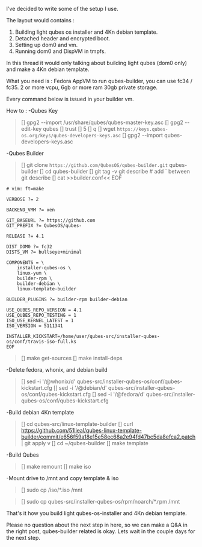I've decided to write some of the setup I use. 

The layout would contains : 
1. Building light qubes os installer and 4Kn debian template.
2.  Detached header and encrypted boot.
3. Setting up dom0 and vm.
4. Running dom0 and DispVM in tmpfs.

In this thread it would only talking about building light qubes (dom0 only) and
make a 4Kn debian template.

What you need is :
Fedora AppVM to run qubes-builder, you can use fc34 / fc35.
2 or more vcpu, 6gb or more ram
30gb private storage.

Every command below is issued in your builder vm.

How to :
-Qubes Key
> [] gpg2 --import /usr/share/qubes/qubes-master-key.asc
[] gpg2 --edit-key qubes
[] trust
[] 5
[] q
[] wget `https://keys.qubes-os.org/keys/qubes-developers-keys.asc`
[] gpg2 --import qubes-developers-keys.asc

-Qubes Builder
>[] git clone `https://github.com/QubesOS/qubes-builder.git` qubes-builder
[] cd qubes-builder
[] git tag -v git describe # add ` between git describe
[] cat >>builder.conf<< EOF

```
# vim: ft=make

VERBOSE ?= 2

BACKEND_VMM ?= xen

GIT_BASEURL ?= https://github.com
GIT_PREFIX ?= QubesOS/qubes-

RELEASE ?= 4.1

DIST_DOM0 ?= fc32
DISTS_VM ?= bullseye+minimal

COMPONENTS = \
    installer-qubes-os \
    linux-yum \
    builder-rpm \
    builder-debian \
    linux-template-builder 

BUILDER_PLUGINS ?= builder-rpm builder-debian

USE_QUBES_REPO_VERSION = 4.1
USE_QUBES_REPO_TESTING = 1
ISO_USE_KERNEL_LATEST = 1
ISO_VERSION = 5111341

INSTALLER_KICKSTART=/home/user/qubes-src/installer-qubes-os/conf/travis-iso-full.ks
EOF
```
>[] make get-sources
[] make install-deps

-Delete fedora, whonix, and debian build
>[] sed -i '/@whonix/d' qubes-src/installer-qubes-os/conf/qubes-kickstart.cfg
[] sed -i '/@debian/d' qubes-src/installer-qubes-os/conf/qubes-kickstart.cfg
[] sed -i '/@fedora/d' qubes-src/installer-qubes-os/conf/qubes-kickstart.cfg

-Build debian 4Kn template
>[] cd qubes-src/linux-template-builder
[] curl https://github.com/51lieal/qubes-linux-template-builder/commit/e656f59a18e15e58ec68a2e94fd47bc5da8efca2.patch | git apply v
[] cd ~/qubes-builder
[] make  template 

-Build Qubes
>[] make remount
[] make iso 

-Mount drive to /mnt and copy template & iso
>[] sudo cp /iso/*.iso /mnt

>[] sudo cp qubes-src/installer-qubes-os/rpm/noarch/*.rpm /mnt 

That's it how you build light qubes-os-installer and 4Kn debian template.

Please no question about the next step in here, so we can make a Q&A in the right post, qubes-builder related is okay. Lets wait in the couple days for the next step.